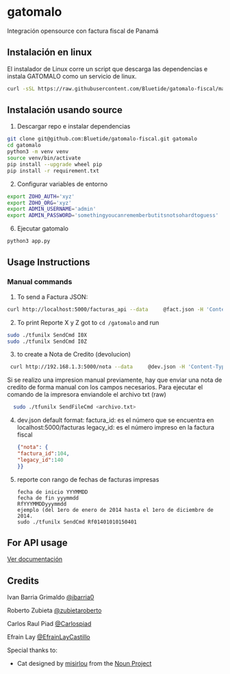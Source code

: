 # gatomalo
Integración opensource con factura fiscal de Panamá

## Instalación en linux
El instalador de Linux corre un script que descarga las dependencias e instala GATOMALO como un servicio de linux.
```bash
curl -sSL https://raw.githubusercontent.com/Bluetide/gatomalo-fiscal/master/setup.sh | bash
```

## Instalación usando source

1. Descargar repo e instalar dependencias
  ```bash
  git clone git@github.com:Bluetide/gatomalo-fiscal.git gatomalo
  cd gatomalo
  python3 -m venv venv
  source venv/bin/activate
  pip install --upgrade wheel pip
  pip install -r requirement.txt
  ```

2. Configurar variables de entorno
  ```bash
  export ZOHO_AUTH='xyz'
  export ZOHO_ORG='xyz'
  export ADMIN_USERNAME='admin'
  export ADMIN_PASSWORD='somethingyoucanrememberbutitsnotsohardtoguess'
  ```

6. Ejecutar gatomalo
  ```bash
  python3 app.py
  ```



## Usage Instructions
### Manual commands

1. To send a Factura JSON:
  ```bash
  curl http://localhost:5000/facturas_api --data     @fact.json -H 'Content-Type: application/json'
  ```

2. To print Reporte X y Z
  got to `cd /gatomalo` and run
  ```bash
  sudo ./tfunilx SendCmd I0X
  sudo ./tfunilx SendCmd I0Z
  ```

3. to create a Nota de Credito (devolucion)
  ```bash
   curl http://192.168.1.3:5000/nota --data     @dev.json -H 'Content-Type: application/json'
  ```
  Si se realizo una impresion manual previamente, hay que enviar una nota de credito de forma manual con los campos necesarios.
  Para ejecutar el comando de la impresora enviandole el archivo txt (raw)
  ```bash
    sudo ./tfunilx SendFileCmd <archivo.txt>
  ```

4. dev.json default format:
    factura_id: es el número que se encuentra en localhost:5000/facturas
    legacy_id: es el número impreso en la factura fiscal
    ```json
    {"nota": {
    "factura_id":104,
    "legacy_id":140
    }}
    ```

5. reporte con rango de fechas de facturas impresas
    ```
    fecha de inicio YYYMMDD
    fecha de fin yyymmdd
    RfYYYMMDDyyymmdd
    ejemplo (del 1ero de enero de 2014 hasta el 1ero de diciembre de 2014.
    sudo ./tfunilx SendCmd Rf01401010150401
    ```

## For API usage

[Ver documentación](https://documenter.getpostman.com/view/8707882/Tzm3pJCR)

## Credits
Ivan Barria Grimaldo [@ibarria0](https://github.com/ibarria0)

Roberto Zubieta [@zubietaroberto](https://github.com/zubietaroberto)

Carlos Raul Piad [@Carlospiad](https://github.com/Carlospiad)

Efrain Lay [@EfrainLayCastillo](https://github.com/EfrainLayCastillo)

Special thanks to:
- Cat designed by <a href="http://www.thenounproject.com/misirlou">misirlou</a> from the <a href="http://www.thenounproject.com">Noun Project</a>
